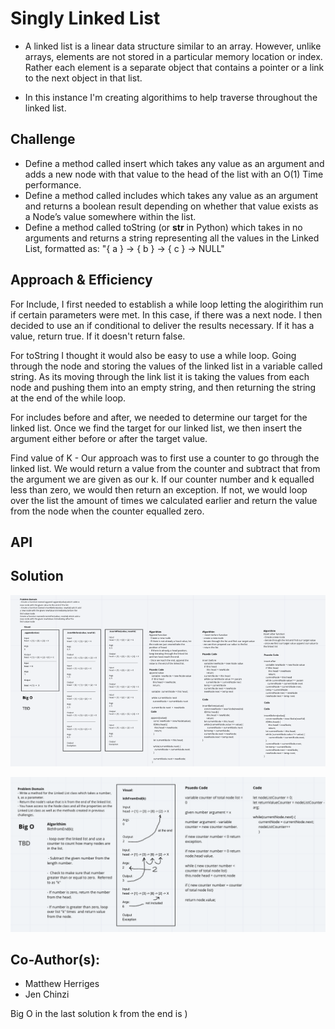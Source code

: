 # Singly Linked List
 - A linked list is a linear data structure similar to an array. However, unlike arrays, elements are not stored in a particular memory location or index. Rather each element is a separate object that contains a pointer or a link to the next object in that list.

 - In this instance I'm creating algorithims to help traverse throughout the linked list.

## Challenge
 - Define a method called insert which takes any value as an argument and adds a new node with that value to the head of the list with an O(1) Time performance.
- Define a method called includes which takes any value as an argument and returns a boolean result depending on whether that value exists as a Node’s value somewhere within the list.
- Define a method called toString (or __str__ in Python) which takes in no arguments and returns a string representing all the values in the Linked List, formatted as:
"{ a } -> { b } -> { c } -> NULL"

## Approach & Efficiency
For Include, I first needed to establish a while loop letting the alogirithim run if certain parameters were met. In this case, if there was a next node.  I then decided to use an if conditional to deliver the results necessary.  If it has a value, return true.  If it doesn't return false. 


For toString I thought it would also be easy to use a while loop.  Going through the node and storing the values of the linked list in a variable called string.  As its moving through the link list it is taking the values from each node and pushing them into an empty string, and then returning the string at the end of the while loop. 

For includes before and after, we needed to determine our target for the linked list.  Once we find the target for our linked list, we then insert the argument either before or after the target value. 

Find value of K - Our approach was to first use a counter to go through the linked list.  We would return a value from the counter and subtract that from the argument we are given as our k.  If our counter number and k equalled less than zero, we would then return an exception.  If not, we would loop over the list the amount of times we calculated earlier and return the value from the node when the counter equalled zero. 

## API


## Solution
![Linked-list](linked-list.png)

![Linked-List2](linked-list2.png)

## Co-Author(s): 
 - Matthew Herriges
 - Jen Chinzi

 Big O in the last solution k from the end is )
